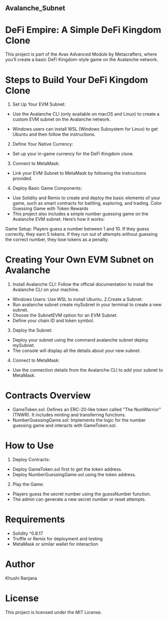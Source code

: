 ## Avalanche_Subnet

# DeFi Empire: A Simple DeFi Kingdom Clone
This project is part of the Avax Advanced Module by Metacrafters, where you’ll create a basic DeFi Kingdom-style game on the Avalanche network.

# Steps to Build Your DeFi Kingdom Clone
1. Set Up Your EVM Subnet:

* Use the Avalanche CLI (only available on macOS and Linux) to create a custom EVM subnet on the Avalanche network.

* Windows users can install WSL (Windows Subsystem for Linux) to get Ubuntu and then follow the instructions.
2. Define Your Native Currency:
* Set up your in-game currency for the DeFi Kingdom clone.
3. Connect to MetaMask:

* Link your EVM Subnet to MetaMask by following the instructions provided.
4. Deploy Basic Game Components:

* Use Solidity and Remix to create and deploy the basic elements of your game, such as smart contracts for battling, exploring, and trading.
Color Guessing Game with Token Rewards
* This project also includes a simple number guessing game on the Avalanche EVM subnet. Here’s how it works:

Game Setup: Players guess a number between 1 and 10. If they guess correctly, they earn 5 tokens. If they run out of attempts without guessing the correct number, they lose tokens as a penalty.

# Creating Your Own EVM Subnet on Avalanche

1. Install Avalanche CLI: Follow the official documentation to install the Avalanche CLI on your machine.
* Windows Users: Use WSL to install Ubuntu.
2.Create a Subnet:
* Run avalanche subnet create mySubnet in your terminal to create a new subnet.
* Choose the SubnetEVM option for an EVM Subnet.
* Define your chain ID and token symbol.
3. Deploy the Subnet:
* Deploy your subnet using the command avalanche subnet deploy mySubnet.
* The console will display all the details about your new subnet.
4. Connect to MetaMask:
* Use the connection details from the Avalanche CLI to add your subnet to MetaMask.

# Contracts Overview
* GameToken.sol: Defines an ERC-20-like token called "The NumWarrior" (TNWR). It includes minting and transferring functions.
* NumberGuessingGame.sol: Implements the logic for the number guessing game and interacts with GameToken.sol.

# How to Use

1. Deploy Contracts:
* Deploy GameToken.sol first to get the token address.
* Deploy NumberGuessingGame.sol using the token address.
2. Play the Game:

* Players guess the secret number using the guessNumber function.
* The admin can generate a new secret number or reset attempts.

# Requirements
*  Solidity ^0.8.17
* Truffle or Remix for deployment and testing
* MetaMask or similar wallet for interaction

# Author
Khushi Ranjana

# License
This project is licensed under the MIT License.

